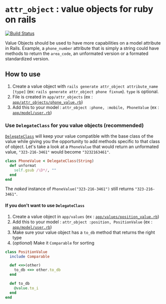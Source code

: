 # `attr_object` : value objects for ruby on rails

[![Build Status](https://travis-ci.org/dsimard/attr_object.svg?branch=master)](https://travis-ci.org/dsimard/attr_object)

Value Objects should be used to have more capabilities on a model attribute in Rails. Example, a `phone_number` attribute that is simply a string could have methods to return the `area_code`, an unformated version or a formated standardized version.

## How to use

1. Create a value object with `rails generate attr_object attribute_name [type]` (ex: `rails generate attr_object phone fixnum`). `type` is optional.
2. File is created in `app/attr_objects` (ex : [`app/attr_objects/phone_value.rb`](test/dummy/app/attr_objects/phone_value.rb))
2. Add this to your model : `attr_object :phone, :mobile, PhoneValue` (ex : [`app/model/user.rb`](test/dummy/app/models/user.rb))

### Use `DelegateClass` for you value objects (recommended)

[`DelegateClass`](http://ruby-doc.org/stdlib-2.3.0/libdoc/delegate/rdoc/Object.html) will keep your value compatible with the base class of the value while giving you the opportunity to add methods specific to that class of object. Let's take a look at a `PhoneValue` that would return an unformated value, `"323-216-3461"` would become `"3232163461"`.

````ruby
class PhoneValue < DelegateClass(String)
  def unformat
    self.gsub /\D*/, ""
  end
end
````

The _naked_ instance of `PhoneValue("323-216-3461")` still returns `"323-216-3461"`.

#### If you don't want to use `DelegateClass`

1. Create a value object in `app/values` (ex : [`app/values/position_value.rb`](test/dummy/app/values/position_value.rb))
2. Add this to your model : `attr_object :position, PositionValue` (ex : [`app/model/user.rb`](test/dummy/app/models/user.rb))
3. Make sure your value object has a `to_db` method that returns the right type
4. (_optional_) Make it `Comparable` for sorting

````ruby
class PositionValue
  include Comparable

  def <=>(other)
    to_db <=> other.to_db
  end

  def to_db
    @value.to_i
  end
end
````
